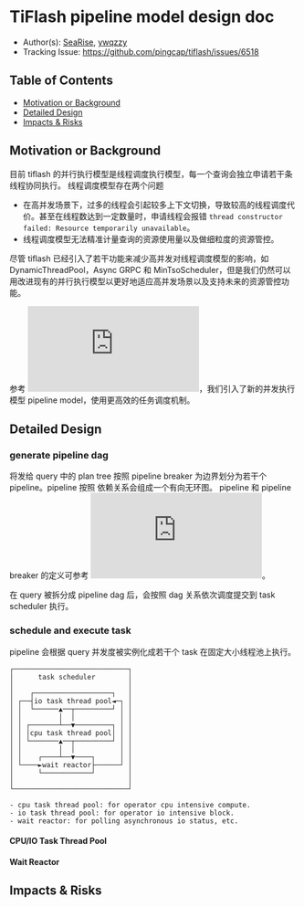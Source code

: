 # TiFlash pipeline model design doc

*   Author(s): [SeaRise](https://github.com/SeaRise), [ywqzzy](https://github.com/ywqzzy)
*   Tracking Issue:  <https://github.com/pingcap/tiflash/issues/6518>

## Table of Contents

*   [Motivation or Background](#motivation-or-background)
*   [Detailed Design](#detailed-design)
*   [Impacts & Risks](#impacts-risks)

## Motivation or Background

目前 tiflash 的并行执行模型是线程调度执行模型，每一个查询会独立申请若干条线程协同执行。
线程调度模型存在两个问题
- 在高并发场景下，过多的线程会引起较多上下文切换，导致较高的线程调度代价。甚至在线程数达到一定数量时，申请线程会报错 `thread constructor failed: Resource temporarily unavailable`。
- 线程调度模型无法精准计量查询的资源使用量以及做细粒度的资源管控。

尽管 tiflash 已经引入了若干功能来减少高并发对线程调度模型的影响，如 DynamicThreadPool，Async GRPC 和 MinTsoScheduler，但是我们仍然可以用改进现有的并行执行模型以更好地适应高并发场景以及支持未来的资源管控功能。

参考 ![Morsel-Driven Parallelism: A NUMA-Aware Query Evaluation Framework for the Many-Core Age](https://15721.courses.cs.cmu.edu/spring2016/papers/p743-leis.pdf)，我们引入了新的并发执行模型 pipeline model，使用更高效的任务调度机制。

## Detailed Design

### generate pipeline dag

将发给 query 中的 plan tree 按照 pipeline breaker 为边界划分为若干个 pipeline。pipeline 按照 依赖关系会组成一个有向无环图。
pipeline 和 pipeline breaker 的定义可参考 ![Efficiently Compiling Efficient Query Plans for Modern Hardware](https://www.vldb.org/pvldb/vol4/p539-neumann.pdf)。

在 query 被拆分成 pipeline dag 后，会按照 dag 关系依次调度提交到 task scheduler 执行。

### schedule and execute task

pipeline 会根据 query 并发度被实例化成若干个 task 在固定大小线程池上执行。
```
┌────────────────────────────┐
│      task scheduler        │
│                            │
│    ┌───────────────────┐   │
│ ┌──┤io task thread pool◄─┐ │
│ │  └──────▲──┬─────────┘ │ │
│ │         │  │           │ │
│ │ ┌───────┴──▼─────────┐ │ │
│ │ │cpu task thread pool│ │ │
│ │ └───────▲──┬─────────┘ │ │
│ │         │  │           │ │
│ │    ┌────┴──▼────┐      │ │
│ └────►wait reactor├──────┘ │
│      └────────────┘        │
│                            │
└────────────────────────────┘

- cpu task thread pool: for operator cpu intensive compute.
- io task thread pool: for operator io intensive block.
- wait reactor: for polling asynchronous io status, etc.
```

#### CPU/IO Task Thread Pool

#### Wait Reactor

## Impacts & Risks

